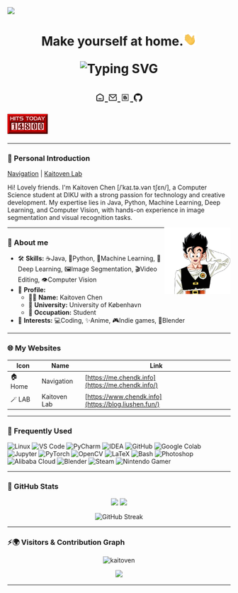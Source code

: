 [<img src="./static/1.gif">](https://me.chendk.info/)

<h1 align="center">Make yourself at home.<img src="./static/image.gif" width="30px" alt=""><br>

<p align="center">
  <img src="https://readme-typing-svg.demolab.com?font=Fira+Code&weight=500&size=22&pause=1000&color=F57F17&center=true&vCenter=true&width=500&lines=I'm+Kaitoven+Chen;Passionate+about+AI+and+design;Love+gaming+and+digital+exploration;Speaking+to+the+world+through+code" alt="Typing SVG" />
</p>


<a href="https://me.chendk.info/">
  <img align="center" alt="Navigation-MyWebsite" width="22px" src="./static/icon/home.svg" />
</a>
  <a href="mailto:kaitovenchen@gmail.com">
  <img align="center" alt="我的邮箱" width="22px" src="./static/icon/email.svg" />
</a>
<a href="https://www.chendk.info/">
  <img align="center" alt="Kaitoven Lab" width="22px" src="./static/icon/blogger.svg" />
</a>
<a href="https://github.com/kaitoven">
  <img align="center" alt="github主页" width="22px" src="./static/icon/github.svg" />
</a>

### ![](./static/counter.gif) 

---

### 👋 Personal Introduction 
[Navigation](https://me.chendk.info/) | [Kaitoven Lab](https://www.chendk.info/)

Hi! Lovely friends. I'm Kaitoven Chen [/ˈkaɪ.tə.vən tʃɛn/], a Computer Science student at DIKU with a strong passion for technology and creative development. My expertise lies in Java, Python, Machine Learning, Deep Learning, and Computer Vision, with hands-on experience in image segmentation and visual recognition tasks.

<img align='right' src="./static/avatar.png" width="150" alt="person">

---

### :book: About me
- 🛠️ **Skills:** ☕️Java, 🐍Python, 🤖Machine Learning, 🧠Deep Learning, 🖼️Image Segmentation, 🎬Video Editing, 👁️Computer Vision
- 🧾 **Profile:**
    - 🧑‍💻 **Name:** Kaitoven Chen
    - 🏫 **University:** University of København
    - 👷 **Occupation:** Student
- 🎯 **Interests:** 💻Coding, ✨Anime, 🎮Indie games,  🧱Blender

---

### 🌐 My Websites
| Icon         | Name             | Link                                               |
|--------------|------------------|----------------------------------------------------|
| 🏠 Home      |Navigation        | [https://me.chendk.info](https://me.chendk.info/)  |
| 🪄 LAB      | Kaitoven Lab     | [https://www.chendk.info](https://blog.liushen.fun/) |

---

### 💼 Frequently Used
![Linux](https://img.shields.io/badge/Linux-FCC624?logo=linux&logoColor=black)
![VS Code](https://img.shields.io/badge/VS%20Code-007ACC?logo=visualstudiocode&logoColor=white)
![PyCharm](https://img.shields.io/badge/PyCharm-Professional-green?logo=pycharm&logoColor=white)
![IDEA](https://img.shields.io/badge/IDEA-Ultimate-blue?logo=intellijidea&logoColor=white)
![GitHub](https://img.shields.io/badge/GitHub-181717?logo=github&logoColor=white)
![Google Colab](https://img.shields.io/badge/Colab-F9AB00?logo=googlecolab&logoColor=white)
![Jupyter](https://img.shields.io/badge/Jupyter-F37626?logo=jupyter&logoColor=white)
![PyTorch](https://img.shields.io/badge/PyTorch-EE4C2C?logo=pytorch&logoColor=white)
![OpenCV](https://img.shields.io/badge/OpenCV-5C3EE8?logo=opencv&logoColor=white)
![LaTeX](https://img.shields.io/badge/LaTeX-47A141?logo=latex&logoColor=white)
![Bash](https://img.shields.io/badge/Bash-4EAA25?logo=gnubash&logoColor=white)
![Photoshop](https://img.shields.io/badge/Adobe%20Photoshop-31A8FF?logo=adobephotoshop&logoColor=white)
![Alibaba Cloud](https://img.shields.io/badge/Alibaba%20Cloud-orange?logo=cloud&logoColor=white)
![Blender](https://img.shields.io/badge/Blender-F5792A?logo=blender&logoColor=white)
![Steam](https://img.shields.io/badge/Steam-000000?logo=steam&logoColor=white)
![Nintendo Gamer](https://img.shields.io/badge/Nintendo-Gaming-red?style=flat&logo=gamecontroller&logoColor=white)

---

### 🧮 GitHub Stats

<p align="center">
  <img width="48%" src="https://github-readme-stats.vercel.app/api?username=kaitoven&show_icons=true&theme=tokyonight-duo&hide_border=true&border_radius=5&date_format=M%20j%5B%2C%20Y%5D" />
  <img width="48%" src="https://github-readme-stats.vercel.app/api/top-langs/?username=kaitoven&layout=compact&theme=tokyonight-duo&hide_border=true&border_radius=5&date_format=M%20j%5B%2C%20Y%5D" />
</p>

<!-- 贡献连击图 -->
<p align="center">
<!--   <img src="https://streak-stats.demolab.com?user=kaitoven&theme=tokyonight&hide_border=true" alt="GitHub Streak" /> -->
  <img src="https://streak-stats.demolab.com?user=kaitoven&theme=tokyonight-duo&hide_border=true&border_radius=5&date_format=M%20j%5B%2C%20Y%5D&card_width=500&card_height=200" alt="GitHub Streak" />
</p>

---

### ⚡🌍 Visitors & Contribution Graph
<p align="center">
  <img src="https://komarev.com/ghpvc/?username=kaitoven&label=Profile+Views&color=orange&style=flat" alt="kaitoven" />
</p>

<p align="center">
  <img src="https://github-readme-activity-graph.vercel.app/graph?username=kaitoven&theme=github-compact&hide_border=true&area=true" />
</p>

---

<!-- <p align="center">
  <img src="./static/banner.png" width="100%" alt="Banner" />
</p>

--- -->

